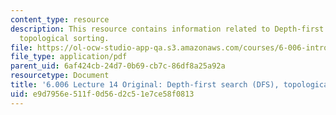 ```yaml
---
content_type: resource
description: This resource contains information related to Depth-first search (DFS),
  topological sorting.
file: https://ol-ocw-studio-app-qa.s3.amazonaws.com/courses/6-006-introduction-to-algorithms-fall-2011/e9d7956e511f0d56d2c51e7ce58f0813_MIT6_006F11_lec14_orig.pdf
file_type: application/pdf
parent_uid: 6af424cb-24d7-0b69-cb7c-86df8a25a92a
resourcetype: Document
title: '6.006 Lecture 14 Original: Depth-first search (DFS), topological sorting'
uid: e9d7956e-511f-0d56-d2c5-1e7ce58f0813
---
```

